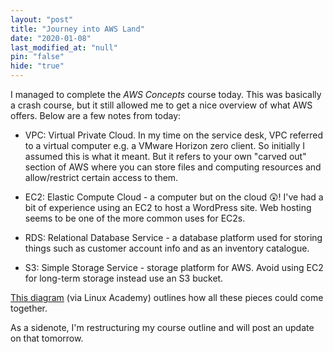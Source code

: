 ```yaml
---
layout: "post"
title: "Journey into AWS Land"
date: "2020-01-08"
last_modified_at: "null"
pin: "false"
hide: "true"
---
```


I managed to complete the _AWS Concepts_ course today. This was basically a
crash course, but it still allowed me to get a nice overview of what AWS offers.
Below are a few notes from today:

- VPC: Virtual Private Cloud. In my time on the service desk, VPC referred to a
  virtual computer e.g. a VMware Horizon zero client. So initially I assumed
  this is what it meant. But it refers to your own "carved out" section of AWS
  where you can store files and computing resources and allow/restrict certain
  access to them.

- EC2: Elastic Compute Cloud - a computer but on the cloud 😲! I've had a bit of
  experience using an EC2 to host a WordPress site. Web hosting seems to be one
  of the more common uses for EC2s.

- RDS: Relational Database Service - a database platform used for storing things
  such as customer account info and as an inventory catalogue.

- S3: Simple Storage Service - storage platform for AWS. Avoid using EC2 for
  long-term storage instead use an S3 bucket.

[This diagram](/assets/images/aws-architecture.png) (via Linux Academy) outlines
how all these pieces could come together.

As a sidenote, I'm restructuring my course outline and will post an update on
that tomorrow.
